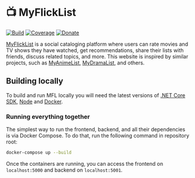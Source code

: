 # 📺 MyFlickList

[![Build](https://github.com/Tyrrrz/MyFlickList/workflows/CI/badge.svg?branch=master)](https://github.com/Tyrrrz/MyFlickList/actions)
[![Coverage](https://codecov.io/gh/Tyrrrz/MyFlickList/branch/master/graph/badge.svg)](https://codecov.io/gh/Tyrrrz/MyFlickList)
[![Donate](https://img.shields.io/badge/donate-$$$-purple.svg)](https://tyrrrz.me/donate)

[MyFlickList](#) is a social cataloging platform where users can rate movies and TV shows they have watched, get recommendations, share their lists with friends, discuss related topics, and more. This website is inspired by similar projects, such as [MyAnimeList](https://myanimelist.net), [MyDramaList](https://mydramalist.com), and others.

## Building locally

To build and run MFL locally you will need the latest versions of [.NET Core SDK](https://dotnet.microsoft.com/download/dotnet-core), [Node](https://nodejs.org/en/download) and [Docker](https://docs.docker.com/desktop).

### Running everything together

The simplest way to run the frontend, backend, and all their dependencies is via Docker Compose. To do that, run the following command in repository root:

```sh
docker-compose up --build
```

Once the containers are running, you can access the frontend on `localhost:5000` and backend on `localhost:5001`.

